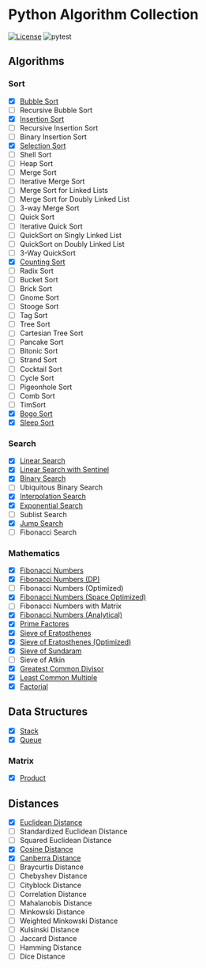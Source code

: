 # Python Algorithm Collection

[![License](https://img.shields.io/badge/License-Apache%202.0-blue.svg)](https://opensource.org/licenses/Apache-2.0)
![pytest](https://github.com/nocotan/algorithm_collection_py/workflows/pytest/badge.svg)

## Algorithms

### Sort
* [x] [Bubble Sort](./algorithm_collection/sort/bubble_sort.py)
* [ ] Recursive Bubble Sort
* [x] [Insertion Sort](./algorithm_collection/sort/insertion_sort.py)
* [ ] Recursive Insertion Sort
* [ ] Binary Insertion Sort
* [x] [Selection Sort](./algorithm_collection/sort/selection_sort.py)
* [ ] Shell Sort
* [ ] Heap Sort
* [ ] Merge Sort
* [ ] Iterative Merge Sort
* [ ] Merge Sort for Linked Lists
* [ ] Merge Sort for Doubly Linked List
* [ ] 3-way Merge Sort
* [ ] Quick Sort
* [ ] Iterative Quick Sort
* [ ] QuickSort on Singly Linked List
* [ ] QuickSort on Doubly Linked List
* [ ] 3-Way QuickSort
* [x] [Counting Sort](./algorithm_collection/sort/counting_sort.py)
* [ ] Radix Sort
* [ ] Bucket Sort
* [ ] Brick Sort
* [ ] Gnome Sort
* [ ] Stooge Sort
* [ ] Tag Sort
* [ ] Tree Sort
* [ ] Cartesian Tree Sort
* [ ] Pancake Sort
* [ ] Bitonic Sort
* [ ] Strand Sort
* [ ] Cocktail Sort
* [ ] Cycle Sort
* [ ] Pigeonhole Sort
* [ ] Comb Sort
* [ ] TimSort
* [x] [Bogo Sort](./algorithm_collection/sort/bogo_sort.py)
* [x] [Sleep Sort](./algorithm_collection/sort/sleep_sort.py)

### Search
* [x] [Linear Search](./algorithm_collection/search/linear_search.py)
* [x] [Linear Search with Sentinel](./algorithm_collection/search/linear_search_with_sentinel.py)
* [x] [Binary Search](./algorithm_collection/search/binary_search.py)
* [ ] Ubiquitous Binary Search
* [x] [Interpolation Search](./algorithm_collection/search/interpolation_search.py)
* [x] [Exponential Search](./algorithm_collection/search/exponential_search.py)
* [ ] Sublist Search
* [x] [Jump Search](./algorithm_collection/search/jump_search.py)
* [ ] Fibonacci Search

### Mathematics
* [x] [Fibonacci Numbers](./algorithm_collection/mathematics/fibonacci_numbers.py)
* [x] [Fibonacci Numbers (DP)](./algorithm_collection/mathematics/fibonacci_numbers_dp.py)
* [ ] Fibonacci Numbers (Optimized)
* [x] [Fibonacci Numbers (Space Optimized)](./algorithm_collection/mathematics/fibonacci_numbers_space_optimized.py)
* [ ] Fibonacci Numbers with Matrix
* [x] [Fibonacci Numbers (Analytical)](./algorithm_collection/mathematics/fibonacci_numbers_analytical.py)
* [x] [Prime Factores](./algorithm_collection/mathematics/prime_factors.py)
* [x] [Sieve of Eratosthenes](./algorithm_collection/mathematics/sieve_of_eratosthenes.py)
* [x] [Sieve of Eratosthenes (Optimized)](./algorithm_collection/mathematics/sieve_of_eratosthenes_optimized.py)
* [x] [Sieve of Sundaram](./algorithm_collection/mathematics/sieve_of_sundaram.py)
* [ ] Sieve of Atkin
* [x] [Greatest Common Divisor](./algorithm_collection/mathematics/gcd.py)
* [x] [Least Common Multiple](./algorithm_collection/mathematics/lcm.py)
* [x] [Factorial](./algorithm_collection/mathematics/factorial.py)

## Data Structures

* [x] [Stack](./data_structure_collection/stack.py)
* [x] [Queue](./data_structure_collection/queue.py)

### Matrix
* [x] [Product](./data_structure_collection/matrix/product.py)

## Distances
* [x] [Euclidean Distance](./distance_collection/euclidean_distance.py)
* [ ] Standardized Euclidean Distance
* [ ] Squared Euclidean Distance
* [x] [Cosine Distance](./distance_collection/cosine_distance.py)
* [x] [Canberra Distance](./distance_collection/canberra_distance.py)
* [ ] Braycurtis Distance
* [ ] Chebyshev Distance 
* [ ] Cityblock Distance 
* [ ] Correlation Distance 
* [ ] Mahalanobis Distance
* [ ] Minkowski Distance
* [ ] Weighted Minkowski Distance
* [ ] Kulsinski Distance
* [ ] Jaccard Distance
* [ ] Hamming Distance
* [ ] Dice Distance
